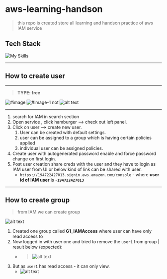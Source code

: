 # aws-learning-handson

> this repo is created store all learning and handson practice of aws IAM service

## Tech Stack

![My Skills](https://go-skill-icons.vercel.app/api/icons?i=aws,linux,&perline=2)

<!-- ```md
![My Skills](https://go-skill-icons.vercel.app/api/icons?i=aws,linux,&perline=2)
``` -->

---

## How to create user

---

> **TYPE: free**

![#image](image.png)
![#image-1 not](image-1.png)
![alt text](image-2.png)

---

1. search for IAM in search section
1. Open service , click hamburger --> check out left panel.
1. Click on user --> create new user.
   1. User can be created with default settings.
   1. user can be assigned to a group which is having certain policies applied
   1. individual user can be assigned policies.
1. Create user with autogenerated password enable and force password change on first login.
1. Post user creation share creds with the user and they have to login as IAM user from UI or below kind of link can be shared with user.
   - `https://194722427013.signin.aws.amazon.com/console` - where **user id of IAM user** is -**`194722427013`**

---

## How to create group

> from IAM we can create group

![alt text](image-3.png)

1. Created one group called **G1_IAMAccess** where user can have only read access to
1. Now logged in with user one and tried to remove the `user1` from group | result below (expected):
   - > ![alt text](image-4.png)
1. But as `user1` has read access - it can only view.
   - ![alt text](image-5.png)
